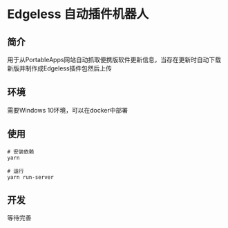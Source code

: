 # Edgeless 自动插件机器人
## 简介
用于从PortableApps网站自动抓取便携版软件更新信息，当存在更新时自动下载新版并制作成Edgeless插件包然后上传
## 环境
需要Windows 10环境，可以在docker中部署
## 使用
```shell
# 安装依赖
yarn

# 运行
yarn run-server
```
## 开发
等待完善